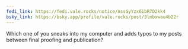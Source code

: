 ```yaml
---
fedi_link: https://fedi.vale.rocks/notice/AssGyYzx6ibR7D2kk4
bsky_link: https://bsky.app/profile/vale.rocks/post/3lmbxwau4b22r
---
```


Which one of you sneaks into my computer and adds typos to my posts between final proofing and publication?
